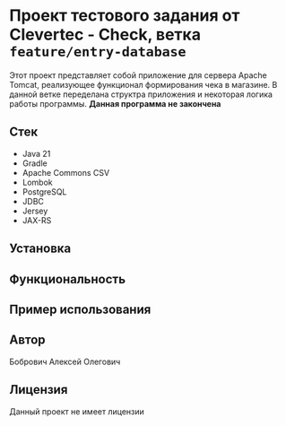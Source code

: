 # Проект тестового задания от Clevertec - Check, ветка `feature/entry-database`

Этот проект представляет собой приложение для сервера Apache Tomcat, реализующее функционал формирования чека в магазине. В данной ветке переделана структра приложения и некоторая логика работы программы. **Данная программа не закончена**

## Стек
* Java 21
* Gradle
* Apache Commons CSV
* Lombok
* PostgreSQL
* JDBC
* Jersey
* JAX-RS

## Установка

## Функциональность

## Пример использования

## Автор

Бобрович Алексей Олегович

## Лицензия

Данный проект не имеет лицензии
